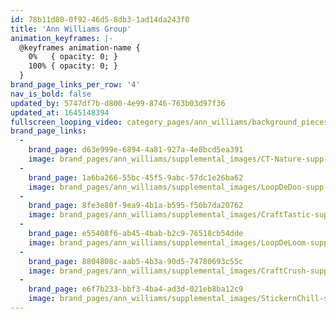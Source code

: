 ```yaml
---
id: 78b11d80-0f92-46d5-8db3-1ad14da243f0
title: 'Ann Williams Group'
animation_keyframes: |-
  @keyframes animation-name {
    0%   { opacity: 0; }
    100% { opacity: 0; }
  }
brand_page_links_per_row: '4'
nav_is_bold: false
updated_by: 5747df7b-d800-4e99-8746-763b03d97f36
updated_at: 1645148394
fullscreen_looping_video: category_pages/ann_williams/background_pieces/AnnWilliams_IntroNEW.mp4
brand_page_links:
  -
    brand_page: d63e999e-6894-4a81-927a-4e8bcd5ea391
    image: brand_pages/ann_williams/supplemental_images/CT-Nature-supp-button.jpg
  -
    brand_page: 1a6ba266-55bc-45f5-9abc-57dc1e26ba62
    image: brand_pages/ann_williams/supplemental_images/LoopDeDoo-supp-button.jpg
  -
    brand_page: 8fe3e80f-9ea9-4b1a-b595-f56b7da20762
    image: brand_pages/ann_williams/supplemental_images/CraftTastic-supp-button.jpg
  -
    brand_page: e55408f6-ab45-4bab-b2c9-76518cb54dde
    image: brand_pages/ann_williams/supplemental_images/LoopDeLoom-supp-button.jpg
  -
    brand_page: 8804808c-aab5-4b3a-90d5-74780693c55c
    image: brand_pages/ann_williams/supplemental_images/CraftCrush-supp-button.jpg
  -
    brand_page: e6f7b233-bbf3-4ba4-ad3d-021eb8ba12c9
    image: brand_pages/ann_williams/supplemental_images/StickernChill-supp-button.jpg
---
```

